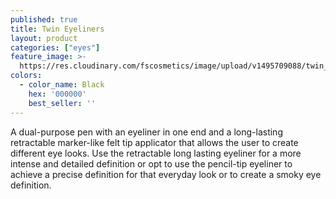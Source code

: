 ```yaml
---
published: true
title: Twin Eyeliners
layout: product
categories: ["eyes"]
feature_image: >-
  https://res.cloudinary.com/fscosmetics/image/upload/v1495709088/twin_eyeliners.jpg
colors:
  - color_name: Black
    hex: '000000'
    best_seller: ''
---
```

A dual-purpose pen with an eyeliner in one end and a long-lasting retractable marker-like felt tip applicator that allows the user to create different eye looks. Use the retractable long lasting eyeliner for a more intense and detailed definition or opt to use the pencil-tip eyeliner to achieve a precise definition for that everyday look or to create a smoky eye definition.
